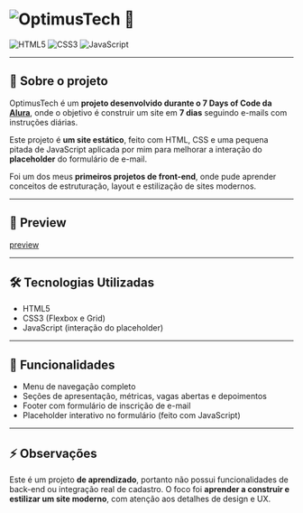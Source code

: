 # ![OptimusTech](https://optimus-tech-7-days-of-code-9u39.vercel.app/) 🚀

![HTML5](https://img.shields.io/badge/HTML5-E34F26?style=for-the-badge&logo=html5&logoColor=white)
![CSS3](https://img.shields.io/badge/CSS3-1572B6?style=for-the-badge&logo=css3&logoColor=white)
![JavaScript](https://img.shields.io/badge/JavaScript-F7DF1E?style=for-the-badge&logo=javascript&logoColor=black)

---

## 🎯 Sobre o projeto

OptimusTech é um **projeto desenvolvido durante o 7 Days of Code da [Alura](https://www.alura.com.br/)**, onde o objetivo é construir um site em **7 dias** seguindo e-mails com instruções diárias.

Este projeto é **um site estático**, feito com HTML, CSS e uma pequena pitada de JavaScript aplicada por mim para melhorar a interação do **placeholder** do formulário de e-mail.

Foi um dos meus **primeiros projetos de front-end**, onde pude aprender conceitos de estruturação, layout e estilização de sites modernos. 

---

## 📸 Preview

[preview](assets/images/imgJobInterview.png)

---

## 🛠 Tecnologias Utilizadas

- HTML5
- CSS3 (Flexbox e Grid)
- JavaScript (interação do placeholder)

---

##  📝 Funcionalidades

- Menu de navegação completo
- Seções de apresentação, métricas, vagas abertas e depoimentos
- Footer com formulário de inscrição de e-mail
- Placeholder interativo no formulário (feito com JavaScript)

---

## ⚡ Observações

Este é um projeto **de aprendizado**, portanto não possui funcionalidades de back-end ou integração real de cadastro. O foco foi **aprender a construir e estilizar um site moderno**, com atenção aos detalhes de design e UX.
